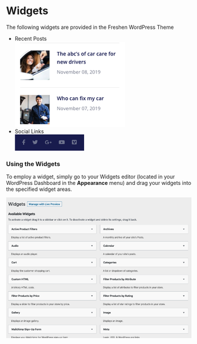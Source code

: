 # Widgets

The following widgets are provided in the Freshen WordPress Theme

- Recent Posts\
  ![Recent Posts Widget](images/recent-posts.png)
- Social Links\
  ![Social Links Widget](images/social-links.png)

### Using the Widgets
To employ a widget, simply go to your Widgets editor (located in your WordPress Dashboard in the **Appearance** menu) and drag your widgets into the specified widget areas.

![Add widget](images/add-widget.png)